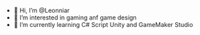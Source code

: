 - 👋 Hi, I’m @Leonniar
- 👀 I’m interested in gaming anf game design
- 🌱 I’m currently learning C# Script Unity and GameMaker Studio

<!---
Leonniar/Leonniar is a ✨ special ✨ repository because its `README.md` (this file) appears on your GitHub profile.
You can click the Preview link to take a look at your changes.
--->
